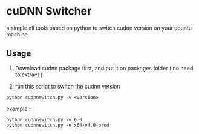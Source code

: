 # cuDNN Switcher
a simple cli tools based on python to switch cudnn version on your ubuntu machine

## Usage
1. Download cudnn package first, and put it on packages folder ( no need to extract )

2. run this script to switch the cudnn version
```console
python cudnnswitch.py -v <version> 
```
example :
```console
python cudnnswitch.py -v 6.0
python cudnnswitch.py -v x64-v4.0-prod
```

